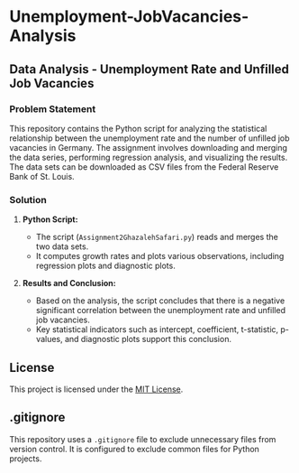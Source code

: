 # Unemployment-JobVacancies-Analysis

## Data Analysis - Unemployment Rate and Unfilled Job Vacancies

### Problem Statement
This repository contains the Python script for analyzing the statistical relationship between the unemployment rate and the number of unfilled job vacancies in Germany. 
The assignment involves downloading and merging the data series, performing regression analysis, and visualizing the results.
The data sets can be downloaded as CSV files from the Federal Reserve Bank of St. Louis.

### Solution
1. **Python Script:**
   - The script (`Assignment2GhazalehSafari.py`) reads and merges the two data sets.
   - It computes growth rates and plots various observations, including regression plots and diagnostic plots.

2. **Results and Conclusion:**
   - Based on the analysis, the script concludes that there is a negative significant correlation between the unemployment rate and unfilled job vacancies.
   - Key statistical indicators such as intercept, coefficient, t-statistic, p-values, and diagnostic plots support this conclusion.
  
## License
This project is licensed under the [MIT License](LICENSE).

## .gitignore
This repository uses a `.gitignore` file to exclude unnecessary files from version control. It is configured to exclude common files for Python projects.
   
